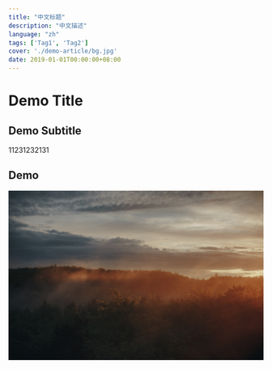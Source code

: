 ```yaml
---
title: "中文标题"
description: "中文描述"
language: "zh"
tags: ['Tag1', 'Tag2']
cover: './demo-article/bg.jpg'
date: 2019-01-01T00:00:00+08:00
---
```


# Demo Title

## Demo Subtitle

11231232131

## Demo

![IMG](./demo-article/bg.jpg)
